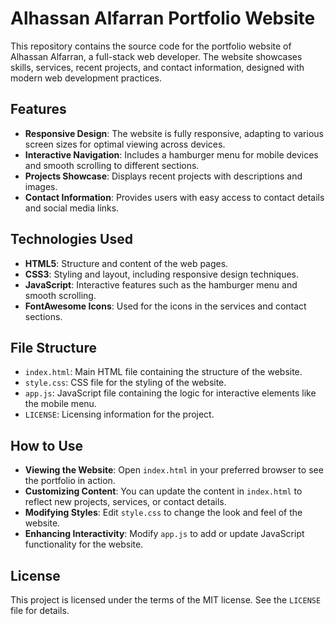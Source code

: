 # Alhassan Alfarran Portfolio Website

This repository contains the source code for the portfolio website of Alhassan Alfarran, a full-stack web developer. The website showcases skills, services, recent projects, and contact information, designed with modern web development practices.

## Features

- **Responsive Design**: The website is fully responsive, adapting to various screen sizes for optimal viewing across devices.
- **Interactive Navigation**: Includes a hamburger menu for mobile devices and smooth scrolling to different sections.
- **Projects Showcase**: Displays recent projects with descriptions and images.
- **Contact Information**: Provides users with easy access to contact details and social media links.

## Technologies Used

- **HTML5**: Structure and content of the web pages.
- **CSS3**: Styling and layout, including responsive design techniques.
- **JavaScript**: Interactive features such as the hamburger menu and smooth scrolling.
- **FontAwesome Icons**: Used for the icons in the services and contact sections.


## File Structure

- `index.html`: Main HTML file containing the structure of the website.
- `style.css`: CSS file for the styling of the website.
- `app.js`: JavaScript file containing the logic for interactive elements like the mobile menu.
- `LICENSE`: Licensing information for the project.

## How to Use

- **Viewing the Website**: Open `index.html` in your preferred browser to see the portfolio in action.
- **Customizing Content**: You can update the content in `index.html` to reflect new projects, services, or contact details.
- **Modifying Styles**: Edit `style.css` to change the look and feel of the website.
- **Enhancing Interactivity**: Modify `app.js` to add or update JavaScript functionality for the website.

## License

This project is licensed under the terms of the MIT license. See the `LICENSE` file for details.
